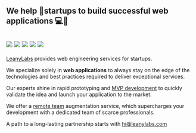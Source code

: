 ## We help 🚀startups to build successful web applications 💻📱
[<img src="https://img.shields.io/badge/case%20studies-%23129A74.svg?&style=for-the-badge">](https://leanylabs.com/case-studies/)
[<img src="https://img.shields.io/badge/blog-%231E3740.svg?&style=for-the-badge">](https://leanylabs.com/blog/)
[<img src="https://img.shields.io/badge/linkedin-%230077B5.svg?&style=for-the-badge&logo=linkedin&logoColor=white">](https://www.linkedin.com/company/leanylabs/)
[<img src="https://img.shields.io/badge/twitter-%231DA1F2.svg?&style=for-the-badge&logo=twitter&logoColor=white">](https://twitter.com/leanylabs)
[<img src="https://img.shields.io/badge/medium-%230077B5.svg?&style=for-the-badge&logo=medium&logoColor=white">](https://medium.com/@leanylabs)
---

[LeanyLabs](https://leanylabs.com/) provides web engineering services for startups. 

We specialize solely in **web applications** to always stay on the edge of the technologies and best practices required to deliver exceptional services.

Our experts shine in rapid prototyping and [MVP development](https://leanylabs.com/mvp-development/) to quickly validate the idea and launch your application to the market.

We offer a [remote team](https://leanylabs.com/remote-team/) augmentation service, which supercharges your development with a dedicated team of scarce professionals.


A path to a long-lasting partnership starts with [hi@leanylabs.com](mailto:hi@leanylabs.com?Subject=Hi%20LeanyLabs)

